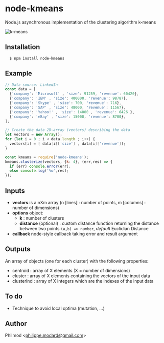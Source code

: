 # node-kmeans

  Node.js asynchronous implementation of the clustering algorithm k-means

![k-means](http://www.aishack.in/static/img/tut/kmeans-example.jpg)

## Installation

      $ npm install node-kmeans

## Example

```js
// Data source: LinkedIn
const data = [
  {'company': 'Microsoft' , 'size': 91259, 'revenue': 60420},
  {'company': 'IBM' , 'size': 400000, 'revenue': 98787},
  {'company': 'Skype' , 'size': 700, 'revenue': 716},
  {'company': 'SAP' , 'size': 48000, 'revenue': 11567},
  {'company': 'Yahoo!' , 'size': 14000 , 'revenue': 6426 },
  {'company': 'eBay' , 'size': 15000, 'revenue': 8700},
];

// Create the data 2D-array (vectors) describing the data
let vectors = new Array();
for (let i = 0 ; i < data.length ; i++) {
  vectors[i] = [ data[i]['size'] , data[i]['revenue']];
}

const kmeans = require('node-kmeans');
kmeans.clusterize(vectors, {k: 4}, (err,res) => {
  if (err) console.error(err);
  else console.log('%o',res);
});
```
## Inputs
 - **vectors** is a nXm array (n [lines] : number of points, m [columns] : number of dimensions)
 - **options** object:
    - **k** : number of clusters
    - **distance** (optional) : custom distance function returning the distance between two points `(a,b) => number`, *default* Euclidian Distance
 - **callback** node-style callback taking error and result argument

## Outputs
An array of objects (one for each cluster) with the following properties:
 - centroid : array of X elements (X = number of dimensions)
 - cluster : array of X elements containing the vectors of the input data
 - clusterInd : array of X integers which are the indexes of the input data

## To do
 - Technique to avoid local optima (mutation, ...)

## Author

Philmod &lt;philippe.modard@gmail.com&gt;
